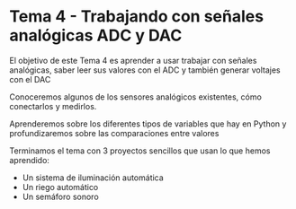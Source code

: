 # Tema 4 - Trabajando con señales analógicas ADC y DAC

El objetivo de este Tema 4 es aprender a usar trabajar con señales analógicas, saber leer sus valores con el ADC y también generar voltajes con el DAC

Conoceremos algunos de los sensores analógicos existentes, cómo conectarlos y medirlos.

Aprenderemos sobre los diferentes tipos de variables que hay en Python y profundizaremos sobre las comparaciones entre valores 

Terminamos el tema con 3 proyectos sencillos que usan lo que hemos aprendido:

* Un sistema de iluminación automática
* Un riego automático
* Un semáforo sonoro

